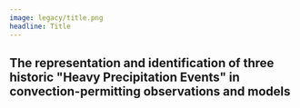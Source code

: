 ```yaml
---
image: legacy/title.png
headline: Title
---
```


## The representation and identification of three historic "Heavy Precipitation Events" in convection-permitting observations and models
